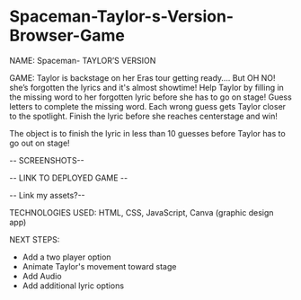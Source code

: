 # Spaceman-Taylor-s-Version-Browser-Game

NAME: Spaceman- TAYLOR’S VERSION

GAME: Taylor is backstage on her Eras tour getting ready…. But OH NO! she’s forgotten the lyrics and it's almost showtime! Help Taylor by filling in the missing word to her forgotten lyric before she has to go on stage!  Guess letters to complete the missing word. Each wrong guess gets Taylor closer to the spotlight. Finish the lyric before she reaches centerstage and win! 

The object is to finish the lyric  in less than 10 guesses before Taylor has to go out on stage! 


-- SCREENSHOTS--

-- LINK TO DEPLOYED GAME --

-- Link my assets?--

TECHNOLOGIES USED: HTML, CSS, JavaScript, Canva (graphic design app)

NEXT STEPS: 
- Add a two player option
- Animate Taylor's movement toward stage
- Add Audio
- Add additional lyric options

